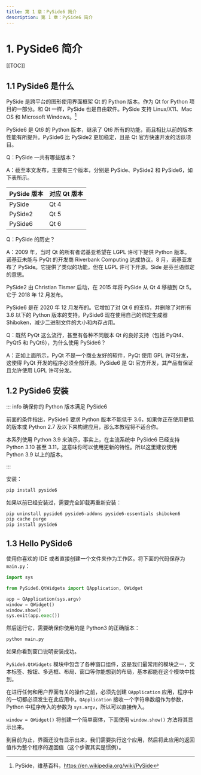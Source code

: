 ```yaml
---
title: 第 1 章：PySide6 简介
description: 第 1 章：PySide6 简介
---
```


# 1. PySide6 简介

[[TOC]]

## 1.1 PySide6 是什么

PySide 是跨平台的图形使用界面框架 Qt 的 Python 版本。作为 Qt for Python 项目的一部分。和 Qt 一样，PySide 也是自由软件。PySide 支持 Linux/X11、Mac OS 和 Microsoft Windows。[^1]

[^1]: PySide，维基百科，<https://en.wikipedia.org/wiki/PySide>

PySide6 是 Qt6 的 Python 版本，继承了 Qt6 所有的功能，而且相比以前的版本性能有所提升。PySide6 比 PySide2 更加稳定，且是 Qt 官方快速开发的活跃项目。

Q：PySide 一共有哪些版本？

A：截至本文发布，主要有三个版本，分别是 PySide、PySide2 和 PySide6，如下表所示。

| PySide 版本 | 对应 Qt 版本 |
| ----------- | ------------ |
| PySide      | Qt 4         |
| PySide2     | Qt 5         |
| PySide6     | Qt 6         |

Q：PySide 的历史？

A：2009 年，当时 Qt 的所有者诺基亚希望在 LGPL 许可下提供 Python 版本。诺基亚未能与 PyQt 的开发商 Riverbank Computing 达成协议。8 月，诺基亚发布了 PySide。它提供了类似的功能，但在 LGPL 许可下开源。Side 是芬兰语绑定的意思。

PySide2 由 Christian Tismer 启动，在 2015 年将 PySide 从 Qt 4 移植到 Qt 5。它于 2018 年 12 月发布。

PySide6 是在 2020 年 12 月发布的。它增加了对 Qt 6 的支持，并删除了对所有 3.6 以下的 Python 版本的支持。PySide6 现在使用自己的绑定生成器 Shiboken，减少二进制文件的大小和内存占用。

Q：既然 PyQt 这么流行，甚至有各种不同版本 Qt 的良好支持（包括 PyQt4、PyQt5 和 PyQt6），为什么使用 PySide6？

A：正如上面所示，PyQt 不是一个商业友好的软件，PyQt 使用 GPL 许可分发，这使得 PyQt 开发的程序必须全部开源。PySide6 是 Qt 官方开发，其产品有保证且允许使用 LGPL 许可分发。

## 1.2 PySide6 安装

::: info 确保你的 Python 版本满足 PySide6

前面的条件指出，PySide6 要求 Python 版本不能低于 3.6，如果你正在使用更低的版本或 Python 2.7 及以下来构建应用，那么本教程将不适合你。

本系列使用 Python 3.9 来演示，事实上，在主流系统中 PySide6 已经支持 Python 3.10 甚至 3.11，这意味你可以使用更新的特性。所以这里建议使用 Python 3.9 以上的版本。

:::

安装：

```bash
pip install pyside6
```

如果以前已经安装过，需要完全卸载再重新安装：

```bash
pip uninstall pyside6 pyside6-addons pyside6-essentials shiboken6
pip cache purge
pip install pyside6
```

## 1.3 Hello PySide6

使用你喜欢的 IDE 或者直接创建一个文件夹作为工作区。将下面的代码保存为 `main.py`：

```python
import sys

from PySide6.QtWidgets import QApplication, QWidget

app = QApplication(sys.argv)
window = QWidget()
window.show()
sys.exit(app.exec())
```

然后运行它，需要确保你使用的是 Python3 的正确版本：

```bash
python main.py
```

如果你看到窗口说明安装成功。

`PySide6.QtWidgets` 模块中包含了各种窗口组件，这是我们最常用的模块之一，文本标签、按钮、多选框、布局、窗口等你能想到的布局，基本都能在这个模块中找到。

在进行任何和用户界面有关的操作之前，必须先创建 `QApplication` 应用，程序中的一切都必须发生在此应用中。`QApplication` 接收一个字符串数组作为参数，Python 中程序传入的参数为 `sys.argv`，所以可以直接传入。

`window = QWidget()` 将创建一个简单窗体，下面使用 `window.show()` 方法将其显示出来。

到目前为止，界面还没有显示出来，我们需要执行这个应用，然后将此应用的返回值作为整个程序的返回值（这个步骤其实是惯例）。
